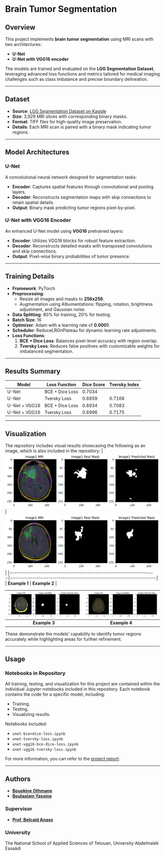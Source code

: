 # Brain Tumor Segmentation

## Overview

This project implements **brain tumor segmentation** using MRI scans with two architectures:

- **U-Net**
- **U-Net with VGG16 encoder**

The models are trained and evaluated on the **LGG Segmentation Dataset**, leveraging advanced loss functions and metrics tailored for medical imaging challenges such as class imbalance and precise boundary delineation.

---

## Dataset

- **Source**: [LGG Segmentation Dataset on Kaggle](https://www.kaggle.com/datasets/mateuszbuda/lgg-mri-segmentation)
- **Size**: 3,929 MRI slices with corresponding binary masks.
- **Format**: TIFF files for high-quality image preservation.
- **Details**: Each MRI scan is paired with a binary mask indicating tumor regions.

---

## Model Architectures

### U-Net

A convolutional neural network designed for segmentation tasks:

- **Encoder**: Captures spatial features through convolutional and pooling layers.
- **Decoder**: Reconstructs segmentation maps with skip connections to retain spatial details.
- **Output**: Binary mask predicting tumor regions pixel-by-pixel.

### U-Net with VGG16 Encoder

An enhanced U-Net model using **VGG16** pretrained layers:

- **Encoder**: Utilizes VGG16 blocks for robust feature extraction.
- **Decoder**: Reconstructs detailed masks with transposed convolutions and skip connections.
- **Output**: Pixel-wise binary probabilities of tumor presence.

---

## Training Details

- **Framework**: PyTorch
- **Preprocessing**:
  - Resize all images and masks to **256x256**.
  - Augmentation using Albumentations: flipping, rotation, brightness adjustment, and Gaussian noise.
- **Data Splitting**: 80% for training, 20% for testing.
- **Batch Size**: 16
- **Optimizer**: Adam with a learning rate of **0.0001**.
- **Scheduler**: ReduceLROnPlateau for dynamic learning rate adjustments.
- **Loss Functions**:
  1. **BCE + Dice Loss**: Balances pixel-level accuracy with region overlap.
  2. **Tversky Loss**: Reduces false positives with customizable weights for imbalanced segmentation.

---

## Results Summary

| Model         | Loss Function   | Dice Score | Tversky Index |
| ------------- | --------------- | ---------- | ------------- |
| U-Net         | BCE + Dice Loss | 0.7034     |               |
| U-Net         | Tversky Loss    | 0.6959     | 0.7168        |
| U-Net + VGG16 | BCE + Dice Loss | 0.6934     | 0.7083        |
| U-Net + VGG16 | Tversky Loss    | 0.6996     | 0.7175        |

---

## Visualization

The repository includes visual results showcasing the following as an image, which is also included in the repository:
| ![Visualization Example1](./images/4bd8493d-f0aa-4f57-ab9d-ee608b2cf6f3.png) | ![Visualization Example2](./images/6c7ba150-eda1-4c29-adc1-99cbcda9f471.png) |
|:-------------------------------------------------------------------------:|:-------------------------------------------------------------------------:|
| **Example 1** | **Example 2** |

| ![Visualization Example3](./images/8b016071-a224-463c-b944-cecb759a8757.png) | ![Visualization Example4](./images/9be349b2-5ec7-443e-8b7a-e3fe47c1edf6.png) |
| :--------------------------------------------------------------------------: | :--------------------------------------------------------------------------: |
|                                **Example 3**                                 |                                **Example 4**                                 |

These demonstrate the models’ capability to identify tumor regions accurately while highlighting areas for further refinement.

---

## Usage

### Notebooks in Repository

All training, testing, and visualization for this project are contained within the individual Jupyter notebooks included in this repository. Each notebook contains the code for a specific model, including:

- Training.
- Testing.
- Visualizing results.

Notebooks included:

- `unet-bce+dice-loss.ipynb`
- `unet-tversky-loss.ipynb`
- `unet-vgg16-bce-dice-loss.ipynb`
- `unet-vgg16-tversky-loss.ipynb`

For more information, you can refer to the [project report](./Brain-Tumor-segmentation-report.pdf).

---

## Authors

- [**Bouskine Othmane**](https://github.com/BSK-OTHMANE)
- [**Boulaalam Yassine**](https://github.com/Boulaalamyassine)

### Supervisor

- [**Prof. Belcaid Anass**](https://github.com/anassBelcaid)

### University

The National School of Applied Sciences of Tetouan, University Abdelmalek Essaâdi
